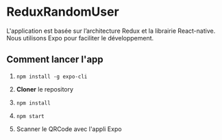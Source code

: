 ﻿# ReduxRandomUser

L'application est basée sur l’architecture Redux et la librairie React-native.
Nous utilisons Expo pour faciliter le développement.

## Comment lancer l'app


1.  `npm install -g expo-cli`

2. **Cloner** le repository

3.  `npm install`

4. `npm start`

5. Scanner le QRCode avec l'appli Expo


